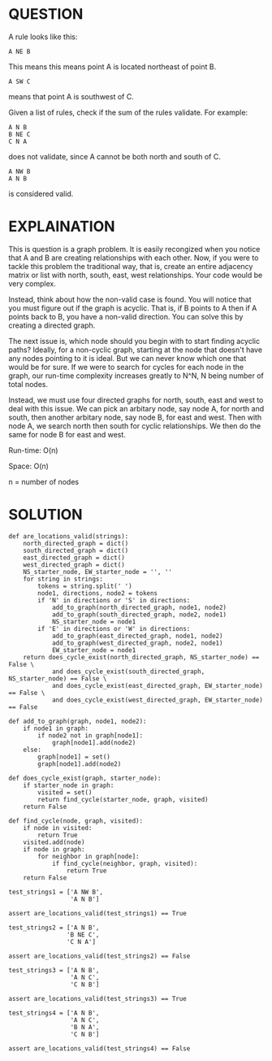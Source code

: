 # QUESTION
A rule looks like this:
```
A NE B
```
This means this means point A is located northeast of point B.
```
A SW C
```
means that point A is southwest of C.

Given a list of rules, check if the sum of the rules validate. For example:
```
A N B
B NE C
C N A
```
does not validate, since A cannot be both north and south of C.

```
A NW B
A N B
```
is considered valid.

# EXPLAINATION
This is question is a graph problem. It is easily recongized when you notice that A and B are creating relationships with each other. Now, if you were to tackle this problem the traditional way, that is, create an entire adjacency matrix or list with north, south, east, west relationships. Your code would be very complex.

Instead, think about how the non-valid case is found. You will notice that you must figure out if the graph is acyclic. That is, if B points to A then if A points back to B, you have a non-valid direction. You can solve this by creating a directed graph.

The next issue is, which node should you begin with to start finding acyclic paths? Ideally, for a non-cyclic graph, starting at the node that doesn't have any nodes pointing to it is ideal. But we can never know which one that would be for sure. If we were to search for cycles for each node in the graph, our run-time complexity increases greatly to N^N, N being number of total nodes.

Instead, we must use four directed graphs for north, south, east and west to deal with this issue. We can pick an arbitary node, say node A, for north and south, then another arbitary node, say node B, for east and west. Then with node A, we search north then south for cyclic relationships. We then do the same for node B for east and west.

Run-time: O(n)

Space: O(n)

n = number of nodes

# SOLUTION
```
def are_locations_valid(strings):
    north_directed_graph = dict()
    south_directed_graph = dict()
    east_directed_graph = dict()
    west_directed_graph = dict()
    NS_starter_node, EW_starter_node = '', ''
    for string in strings:
        tokens = string.split(' ')
        node1, directions, node2 = tokens
        if 'N' in directions or 'S' in directions:
            add_to_graph(north_directed_graph, node1, node2)
            add_to_graph(south_directed_graph, node2, node1)
            NS_starter_node = node1
        if 'E' in directions or 'W' in directions:
            add_to_graph(east_directed_graph, node1, node2)
            add_to_graph(west_directed_graph, node2, node1)
            EW_starter_node = node1
    return does_cycle_exist(north_directed_graph, NS_starter_node) == False \
            and does_cycle_exist(south_directed_graph, NS_starter_node) == False \
            and does_cycle_exist(east_directed_graph, EW_starter_node) == False \
            and does_cycle_exist(west_directed_graph, EW_starter_node) == False

def add_to_graph(graph, node1, node2):
    if node1 in graph:
        if node2 not in graph[node1]:
            graph[node1].add(node2)
    else:
        graph[node1] = set()
        graph[node1].add(node2)
        
def does_cycle_exist(graph, starter_node):
    if starter_node in graph:
        visited = set()
        return find_cycle(starter_node, graph, visited)
    return False

def find_cycle(node, graph, visited):
    if node in visited:
        return True
    visited.add(node)
    if node in graph:
        for neighbor in graph[node]:
            if find_cycle(neighbor, graph, visited):
                return True
    return False
    
test_strings1 = ['A NW B', 
                 'A N B']

assert are_locations_valid(test_strings1) == True

test_strings2 = ['A N B', 
                'B NE C',
                'C N A']

assert are_locations_valid(test_strings2) == False

test_strings3 = ['A N B',
                 'A N C',
                 'C N B']

assert are_locations_valid(test_strings3) == True

test_strings4 = ['A N B',
                 'A N C',
                 'B N A',
                 'C N B']

assert are_locations_valid(test_strings4) == False
```
